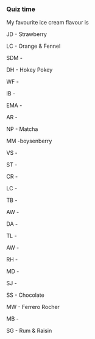 ### Quiz time

My favourite ice cream flavour is

JD - Strawberry

LC - Orange & Fennel

SDM - 

DH - Hokey Pokey

WF -

IB -

EMA -

AR -

NP - Matcha

MM -boysenberry

VS -

ST -

CR -

LC - 

TB -

AW - 

DA -

TL -

AW -

RH -

MD -

SJ -

SS - Chocolate

MW - Ferrero Rocher

MB -

SG - Rum & Raisin
